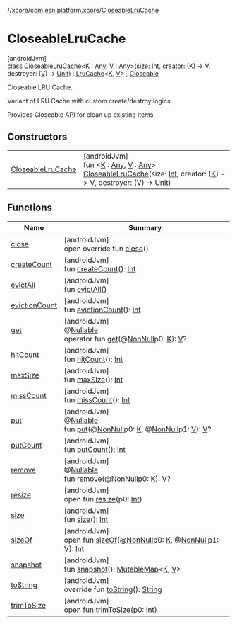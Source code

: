 //[xcore](../../../index.md)/[com.esn.platform.xcore](../index.md)/[CloseableLruCache](index.md)

# CloseableLruCache

[androidJvm]\
class [CloseableLruCache](index.md)&lt;[K](index.md) : [Any](https://kotlinlang.org/api/latest/jvm/stdlib/kotlin/-any/index.html), [V](index.md) : [Any](https://kotlinlang.org/api/latest/jvm/stdlib/kotlin/-any/index.html)&gt;(size: [Int](https://kotlinlang.org/api/latest/jvm/stdlib/kotlin/-int/index.html), creator: ([K](index.md)) -&gt; [V](index.md), destroyer: ([V](index.md)) -&gt; [Unit](https://kotlinlang.org/api/latest/jvm/stdlib/kotlin/-unit/index.html)) : [LruCache](https://developer.android.com/reference/kotlin/androidx/collection/LruCache.html)&lt;[K](index.md), [V](index.md)&gt; , [Closeable](https://developer.android.com/reference/kotlin/java/io/Closeable.html)

Closeable LRU Cache.

Variant of LRU Cache with custom create/destroy logics.

Provides Closeable API for clean up existing items

## Constructors

| | |
|---|---|
| [CloseableLruCache](-closeable-lru-cache.md) | [androidJvm]<br>fun &lt;[K](index.md) : [Any](https://kotlinlang.org/api/latest/jvm/stdlib/kotlin/-any/index.html), [V](index.md) : [Any](https://kotlinlang.org/api/latest/jvm/stdlib/kotlin/-any/index.html)&gt; [CloseableLruCache](-closeable-lru-cache.md)(size: [Int](https://kotlinlang.org/api/latest/jvm/stdlib/kotlin/-int/index.html), creator: ([K](index.md)) -&gt; [V](index.md), destroyer: ([V](index.md)) -&gt; [Unit](https://kotlinlang.org/api/latest/jvm/stdlib/kotlin/-unit/index.html)) |

## Functions

| Name | Summary |
|---|---|
| [close](close.md) | [androidJvm]<br>open override fun [close](close.md)() |
| [createCount](index.md#992021946%2FFunctions%2F1283107675) | [androidJvm]<br>fun [createCount](index.md#992021946%2FFunctions%2F1283107675)(): [Int](https://kotlinlang.org/api/latest/jvm/stdlib/kotlin/-int/index.html) |
| [evictAll](index.md#-1523230699%2FFunctions%2F1283107675) | [androidJvm]<br>fun [evictAll](index.md#-1523230699%2FFunctions%2F1283107675)() |
| [evictionCount](index.md#2027475101%2FFunctions%2F1283107675) | [androidJvm]<br>fun [evictionCount](index.md#2027475101%2FFunctions%2F1283107675)(): [Int](https://kotlinlang.org/api/latest/jvm/stdlib/kotlin/-int/index.html) |
| [get](index.md#1961229540%2FFunctions%2F1283107675) | [androidJvm]<br>@[Nullable](https://developer.android.com/reference/kotlin/androidx/annotation/Nullable.html)<br>operator fun [get](index.md#1961229540%2FFunctions%2F1283107675)(@[NonNull](https://developer.android.com/reference/kotlin/androidx/annotation/NonNull.html)p0: [K](index.md)): [V](index.md)? |
| [hitCount](index.md#-1576585231%2FFunctions%2F1283107675) | [androidJvm]<br>fun [hitCount](index.md#-1576585231%2FFunctions%2F1283107675)(): [Int](https://kotlinlang.org/api/latest/jvm/stdlib/kotlin/-int/index.html) |
| [maxSize](index.md#76481512%2FFunctions%2F1283107675) | [androidJvm]<br>fun [maxSize](index.md#76481512%2FFunctions%2F1283107675)(): [Int](https://kotlinlang.org/api/latest/jvm/stdlib/kotlin/-int/index.html) |
| [missCount](index.md#-1150528070%2FFunctions%2F1283107675) | [androidJvm]<br>fun [missCount](index.md#-1150528070%2FFunctions%2F1283107675)(): [Int](https://kotlinlang.org/api/latest/jvm/stdlib/kotlin/-int/index.html) |
| [put](index.md#-1092000319%2FFunctions%2F1283107675) | [androidJvm]<br>@[Nullable](https://developer.android.com/reference/kotlin/androidx/annotation/Nullable.html)<br>fun [put](index.md#-1092000319%2FFunctions%2F1283107675)(@[NonNull](https://developer.android.com/reference/kotlin/androidx/annotation/NonNull.html)p0: [K](index.md), @[NonNull](https://developer.android.com/reference/kotlin/androidx/annotation/NonNull.html)p1: [V](index.md)): [V](index.md)? |
| [putCount](index.md#-217573779%2FFunctions%2F1283107675) | [androidJvm]<br>fun [putCount](index.md#-217573779%2FFunctions%2F1283107675)(): [Int](https://kotlinlang.org/api/latest/jvm/stdlib/kotlin/-int/index.html) |
| [remove](index.md#-1485433386%2FFunctions%2F1283107675) | [androidJvm]<br>@[Nullable](https://developer.android.com/reference/kotlin/androidx/annotation/Nullable.html)<br>fun [remove](index.md#-1485433386%2FFunctions%2F1283107675)(@[NonNull](https://developer.android.com/reference/kotlin/androidx/annotation/NonNull.html)p0: [K](index.md)): [V](index.md)? |
| [resize](index.md#1441756631%2FFunctions%2F1283107675) | [androidJvm]<br>open fun [resize](index.md#1441756631%2FFunctions%2F1283107675)(p0: [Int](https://kotlinlang.org/api/latest/jvm/stdlib/kotlin/-int/index.html)) |
| [size](index.md#-295462708%2FFunctions%2F1283107675) | [androidJvm]<br>fun [size](index.md#-295462708%2FFunctions%2F1283107675)(): [Int](https://kotlinlang.org/api/latest/jvm/stdlib/kotlin/-int/index.html) |
| [sizeOf](index.md#1851787722%2FFunctions%2F1283107675) | [androidJvm]<br>open fun [sizeOf](index.md#1851787722%2FFunctions%2F1283107675)(@[NonNull](https://developer.android.com/reference/kotlin/androidx/annotation/NonNull.html)p0: [K](index.md), @[NonNull](https://developer.android.com/reference/kotlin/androidx/annotation/NonNull.html)p1: [V](index.md)): [Int](https://kotlinlang.org/api/latest/jvm/stdlib/kotlin/-int/index.html) |
| [snapshot](index.md#-398189463%2FFunctions%2F1283107675) | [androidJvm]<br>fun [snapshot](index.md#-398189463%2FFunctions%2F1283107675)(): [MutableMap](https://kotlinlang.org/api/latest/jvm/stdlib/kotlin.collections/-mutable-map/index.html)&lt;[K](index.md), [V](index.md)&gt; |
| [toString](index.md#1114287297%2FFunctions%2F1283107675) | [androidJvm]<br>override fun [toString](index.md#1114287297%2FFunctions%2F1283107675)(): [String](https://kotlinlang.org/api/latest/jvm/stdlib/kotlin/-string/index.html) |
| [trimToSize](index.md#-1622831507%2FFunctions%2F1283107675) | [androidJvm]<br>open fun [trimToSize](index.md#-1622831507%2FFunctions%2F1283107675)(p0: [Int](https://kotlinlang.org/api/latest/jvm/stdlib/kotlin/-int/index.html)) |
